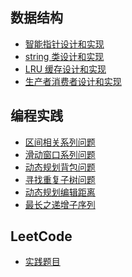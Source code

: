 <!--
 * @Author: taobo
 * @Date: 2020-10-26 08:49:29
 * @LastEditTime: 2020-11-28 20:31:07
-->
## 数据结构
- [智能指针设计和实现](./code/shared_ptr.md)  
- [string 类设计和实现](./code/string.md)  
- [LRU 缓存设计和实现](./code/lru.cpp)  
- [生产者消费者设计和实现](./code/pc.cpp)   


## 编程实践  
- [区间相关系列问题](./LeetCode/markdown/区间问题.md)  
- [滑动窗口系列问题](./LeetCode/markdown/SlidingWindow.md)
- [动态规划背包问题](./LeetCode/markdown/knapsack.md)
- [寻找重复子树问题](./LeetCode/markdown/findDuplicateSubtrees.md)  
- [动态规划编辑距离](./LeetCode/markdown/minDistance.md)    
- [最长之递增子序列](./LeetCode/markdown/lengthOfLIS.md)  

## LeetCode  
- [实践题目](./LeetCode/)
